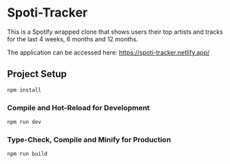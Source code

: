 # Spoti-Tracker

This is a Spotify wrapped clone that shows users their top artists and tracks for the last 4 weeks, 6 months and 12 months.

The application can be accessed here: https://spoti-tracker.netlify.app/

## Project Setup

```sh
npm install
```

### Compile and Hot-Reload for Development

```sh
npm run dev
```

### Type-Check, Compile and Minify for Production

```sh
npm run build
```
